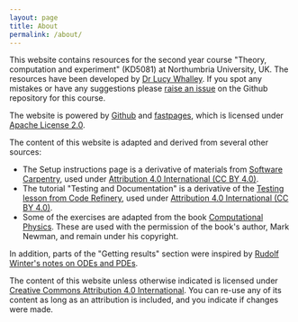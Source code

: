 ```yaml
---
layout: page
title: About 
permalink: /about/
---
```


This website contains resources for the second year course "Theory, computation and experiment" (KD5081) at Northumbria University, UK. The resources have been developed by [Dr Lucy Whalley](https://lucydot.github.io). If you spot any mistakes or have any suggestions please [raise an issue](https://github.com/NU-CEM/CompPhys/issues) on the Github repository for this course.

The website is powered by [Github](https://github.com/NU-CEM/CompPhys/) and [fastpages](https://github.com/fastai/fastpages), which is licensed under [Apache License 2.0](https://www.apache.org/licenses/LICENSE-2.0.txt).

The content of this website is adapted and derived from several other sources:

- The Setup instructions page is a derivative of materials from [Software Carpentry](https://software-carpentry.org/), used under [Attribution 4.0 International (CC BY 4.0)](https://creativecommons.org/licenses/by/4.0/).
- The tutorial "Testing and Documentation" is a derivative of the [Testing lesson from Code Refinery](https://coderefinery.github.io/testing/motivation/"), used under [Attribution 4.0 International (CC BY 4.0)](https://creativecommons.org/licenses/by/4.0/). 
- Some of the exercises are adapted from the book [Computational Physics](http://www-personal.umich.edu/~mejn/cp/). These are used with the permission of the book's author, Mark Newman, and remain under his copyright. 

In addition, parts of the "Getting results" section were inspired by [Rudolf Winter's notes on ODEs and PDEs](https://users.aber.ac.uk/ruw/teach/260/).

The content of this website unless otherwise indicated is licensed under [Creative Commons Attribution 4.0 International](https://creativecommons.org/licenses/by/4.0/). You can re-use any of its content as long as an attribution is included, and you indicate if changes were made.




